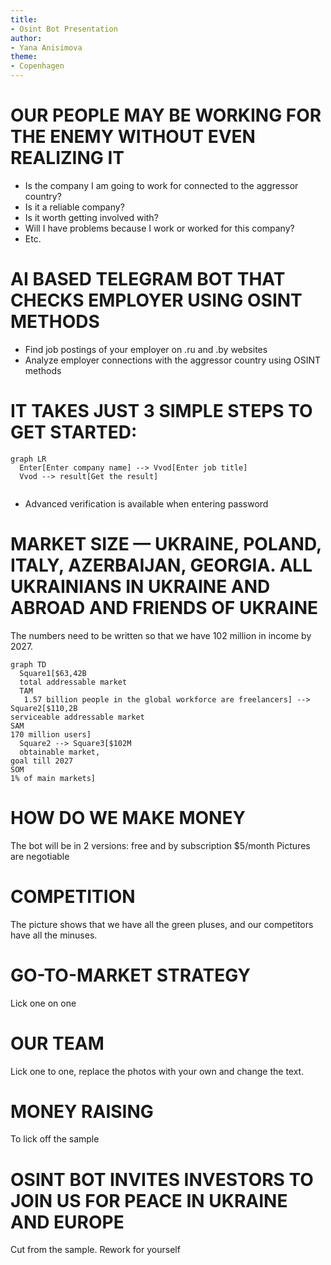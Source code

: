 ```yaml
---
title:
- Osint Bot Presentation
author:
- Yana Anisimova 
theme:
- Copenhagen
---
```




# OUR PEOPLE MAY BE WORKING FOR THE ENEMY WITHOUT EVEN REALIZING IT

- Is the company I am going to work for connected to the aggressor country?
- Is it a reliable company?
- Is it worth getting involved with?
- Will I have problems because I work or worked for this company?
- Etc.

# AI BASED TELEGRAM BOT THAT CHECKS EMPLOYER USING OSINT METHODS

- Find job postings of your employer on .ru and .by websites
- Analyze employer connections with the aggressor country using OSINT methods

# IT TAKES JUST 3 SIMPLE STEPS TO GET STARTED:


```mermaid
graph LR
  Enter[Enter company name] --> Vvod[Enter job title]
  Vvod --> result[Get the result]
 
```
- Advanced verification is available when entering password

# MARKET SIZE — UKRAINE, POLAND, ITALY, AZERBAIJAN, GEORGIA. ALL UKRAINIANS IN UKRAINE AND ABROAD AND FRIENDS OF UKRAINE

The numbers need to be written so that we have 102 million in income by 2027.
```mermaid
graph TD
  Square1[$63,42B
  total addressable market
  TAM
   1.57 billion people in the global workforce are freelancers] --> Square2[$110,2B
serviceable addressable market
SAM
170 million users]
  Square2 --> Square3[$102M
  obtainable market,
goal till 2027
SOM
1% of main markets]
```







# HOW DO WE MAKE MONEY
The bot will be in 2 versions: free and by subscription $5/month
Pictures are negotiable

# COMPETITION

The picture shows that we have all the green pluses, and our competitors have all the minuses. 


# GO-TO-MARKET STRATEGY

Lick one on one

# OUR TEAM
Lick one to one, replace the photos with your own and change the text.

# MONEY RAISING
To lick off the sample

# OSINT BOT INVITES INVESTORS TO JOIN US FOR PEACE IN UKRAINE AND EUROPE

Cut from the sample. Rework for yourself

